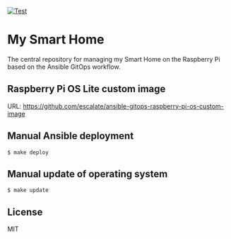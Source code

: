 [![Test](https://github.com/escalate/my-smart-home/actions/workflows/test.yml/badge.svg?branch=master&event=push)](https://github.com/escalate/my-smart-home/actions/workflows/test.yml)

# My Smart Home

The central repository for managing my Smart Home on the Raspberry Pi based on the Ansible GitOps workflow.

## Raspberry Pi OS Lite custom image

URL: https://github.com/escalate/ansible-gitops-raspberry-pi-os-custom-image

## Manual Ansible deployment

```
$ make deploy
```

## Manual update of operating system

```
$ make update
```

## License

MIT
